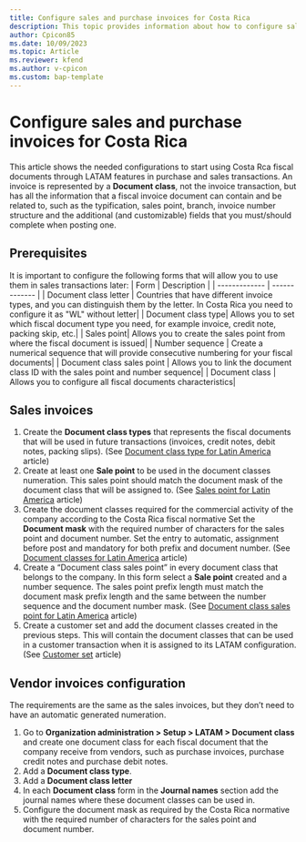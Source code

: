```yaml
---
title: Configure sales and purchase invoices for Costa Rica
description: This topic provides information about how to configure sales and purchase invoices for a Costa Rica company. 
author: Cpicon85
ms.date: 10/09/2023
ms.topic: Article
ms.reviewer: kfend
ms.author: v-cpicon
ms.custom: bap-template
---
```


# Configure sales and purchase invoices for Costa Rica
This article shows the needed configurations to start using Costa Rca fiscal documents through LATAM features in purchase and sales transactions.
An invoice is represented by a **Document class**, not the invoice transaction, but has all the information that a fiscal invoice document can contain and be related to, such as the typification, sales point, branch, invoice number structure and the additional (and customizable) fields that you must/should complete when posting one.

## Prerequisites

It is important to configure the following forms that will allow you to use them in sales transactions later:
| Form | Description |
| ------------- | ------------- |
| Document class letter | Countries that have different invoice types, and you can distinguish them by the letter. In Costa Rica you need to configure it as "WL" without letter|
| Document class type| Allows you to set which fiscal document type you need, for example invoice, credit note, packing skip, etc.|
| Sales point| Allows you to create the sales point from where the fiscal document is issued|
| Number sequence | Create a numerical sequence that will provide consecutive numbering for your fiscal documents|
| Document class sales point | Allows you to link the document class ID with the sales point and number sequence|
| Document class | Allows you to configure all fiscal documents characteristics|

## Sales invoices
1. Create the **Document class types** that represents the fiscal documents that will be used in future transactions (invoices, credit notes, debit notes, packing slips). (See [Document class type for Latin America](../ltm-core-document-class-type.md) article)
2. Create at least one **Sale point** to be used in the document classes numeration. This sales point should match the document mask of the document class that will be assigned to. (See [Sales point for Latin America]( https://learn.microsoft.com/en-us/dynamics365/finance/localizations/ltm-core-sales-point-prefixes) article)
3. Create the document classes required for the commercial activity of the company according to the Costa Rica fiscal normative
Set the **Document mask** with the required number of characters for the sales point and document number. Set the entry to automatic, assignment before post and mandatory for both prefix and document number.
(See [Document classes for Latin America](../ltm-core-document-class.md) article)
12. Create a “Document class sales point” in every document class that belongs to the company. In this form select a **Sale point** created and a number sequence. The sales point prefix length must match the document mask prefix length and the same between the number sequence and the document number mask. (See [Document class sales point for Latin America](../ltm-core-document-class-sales-point.md) article)
13. Create a customer set and add the document classes created in the previous steps. This will contain the document classes that can be used in a customer transaction when it is assigned to its LATAM configuration. (See [Customer set](../ltm-core-customers-set.md) article)

## Vendor invoices configuration
The requirements are the same as the sales invoices, but they don’t need to have an automatic generated numeration. 
1. Go to **Organization administration > Setup > LATAM > Document class** and create one document class for each fiscal document that the company receive from vendors, such as purchase invoices, purchase credit notes and purchase debit notes. 
2. Add a **Document class type**.
3. Add a **Document class letter**
4. In each **Document class** form in the **Journal names** section add the journal names where these document classes can be used in. 
5. Configure the document mask as required by the Costa Rica normative with the required number of characters for the sales point and document number.
